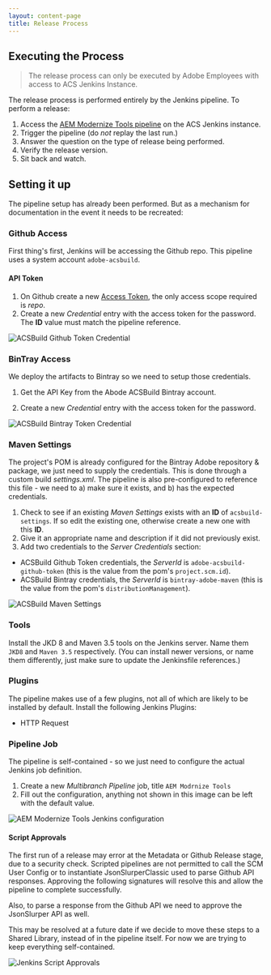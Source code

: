 ```yaml
---
layout: content-page
title: Release Process
---
```



## Executing the Process

> The release process can only be executed by Adobe Employees with access to ACS Jenkins Instance.


The release process is performed entirely by the Jenkins pipeline. To perform a release:

1. Access the [AEM Modernize Tools pipeline](https://acs.ci.corp.adobe.com/blue/organizations/jenkins/AEM%20Modernize%20Tools/branches/) on the ACS Jenkins instance.
1. Trigger the pipeline (do *not* replay the last run.)
1. Answer the question on the type of release being performed.
1. Verify the release version.
1. Sit back and watch.


## Setting it up

The pipeline setup has already been performed. But as a mechanism for documentation in the event it needs to be recreated:

### Github Access

First thing's first, Jenkins will be accessing the Github repo. This pipeline uses a system account `adobe-acsbuild`.

#### API Token
1. On Github create a new [Access Token](https://help.github.com/en/articles/creating-a-personal-access-token-for-the-command-line), the only access scope required is *repo*.
1. Create a new *Credential* entry with the access token for the password. The **ID** value must match the pipeline reference.

<p class="image">
    <img src="{{ site.baseurl }}/pages/releases/images/github-token-credential.png" alt="ACSBuild Github Token Credential"/>
</p>


### BinTray Access

We deploy the artifacts to Bintray so we need to setup those credentials.  

1. Get the API Key from the Abode ACSBuild Bintray account.

1. Create a new *Credential* entry with the access token for the password.

<p class="image">
    <img src="{{ site.baseurl }}/pages/releases/images/bintray-token-credential.png" alt="ACSBuild Bintray Token Credential"/>
</p>

### Maven Settings

The project's POM is already configured for the Bintray Adobe repository & package, we just need to supply the credentials. This is done through a custom build *settings.xml*. The pipeline is also pre-configured to reference this file - we need to a) make sure it exists, and b) has the expected credentials.

1. Check to see if an existing *Maven Settings* exists with an **ID** of `acsbuild-settings`. If so edit the existing one, otherwise create a new one with this **ID**.
1. Give it an appropriate name and description if it did not previously exist.
1. Add two credentials to the *Server Credentials* section:
  * ACSBuild Github Token credentials, the *ServerId* is `adobe-acsbuild-github-token` (this is the value from the pom's `project.scm.id`).
   * ACSBuild Bintray credentials, the *ServerId* is `bintray-adobe-maven` (this is the value from the pom's `distributionManagement`).

<p class="image">
    <img src="{{ site.baseurl }}/pages/releases/images/acsbuild-settings.png" alt="ACSBuild Maven Settings"/>
</p>

### Tools

Install the JKD 8 and Maven 3.5 tools on the Jenkins server. Name them `JKD8` and `Maven 3.5` respectively. (You can install newer versions, or name them differently, just make sure to update the Jenkinsfile references.) 

### Plugins

The pipeline makes use of a few plugins, not all of which are likely to be installed by default. Install the following Jenkins Plugins:

* HTTP Request

### Pipeline Job

The pipeline is self-contained - so we just need to configure the actual Jenkins job definition.

1. Create a new *Multibranch Pipeline* job, title `AEM Modrnize Tools`
1. Fill out the configuration, anything not shown in this image can be left with the default value.

<p class="image">
    <img src="{{ site.baseurl }}/pages/releases/images/jenkins-job-configuration.png" alt="AEM Modernize Tools Jenkins configuration"/>
</p>


#### Script Approvals

The first run of a release may error at the Metadata or Github Release stage, due to a security check. Scripted pipelines are not permitted to call the SCM User Config or to instantiate JsonSlurperClassic used to parse Github API responses. Approving the following signatures will resolve this and allow the pipeline to complete successfully.

Also, to parse a response from the Github API we need to approve the JsonSlurper API as well.

This may be resolved at a future date if we decide to move these steps to a Shared Library, instead of in the pipeline itself. For now we are trying to keep everything self-contained.

<p class="image">
    <img src="{{ site.baseurl }}/pages/releases/images/script-approvals.png" alt="Jenkins Script Approvals"/>
</p>
